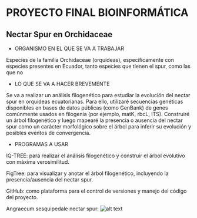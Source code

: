 # PROYECTO FINAL BIOINFORMÁTICA

## Nectar Spur en Orchidaceae

* ORGANISMO EN EL QUE SE VA A TRABAJAR

Especies de la familia Orchidaceae (orquídeas), específicamente con especies presentes en Ecuador, tanto especies que tienen el spur, como las que no


* LO QUE SE VA A HACER BREVEMENTE

Se va a realizar un análisis filogenético para estudiar la evolución del nectar spur en orquídeas ecuatorianas. Para ello, utilizaré secuencias genéticas disponibles en bases de datos públicas (como GenBank) de genes comúnmente usados en filogenia (por ejemplo, matK, rbcL, ITS). Construiré un árbol filogenético y luego mapearé la presencia o ausencia del nectar spur como un carácter morfológico sobre el árbol para inferir su evolución y posibles eventos de convergencia.


* PROGRAMAS A USAR

IQ-TREE: para realizar el análisis filogenético y construir el árbol evolutivo con máxima verosimilitud.

FigTree: para visualizar y anotar el árbol filogenético, incluyendo la presencia/ausencia del nectar spur.

GitHub: como plataforma para el control de versiones y manejo del código del proyecto.





Angraecum sesquipedale nectar spur:
![alt text](https://arboretum.harvard.edu/wp-content/uploads/2021/11/78-5-6_09-01_aa-scaled-e1638204710616.jpg)
